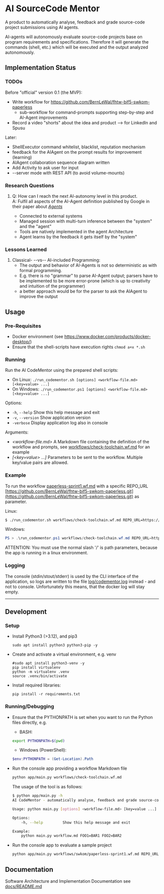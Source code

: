 # AI SourceCode Mentor

A product to automatically analyse, feedback and grade source-code project submissions using AI agents.

AI-agents will autonomously evaluate source-code projects base on program requirements and specifications. Therefore it will generate the commands (shell, etc.) which will be executed and the output analyzed autonomously.

## Implementation Status

### TODOs
Before "official" version 0.1 (the MVP):
* Write workflow for https://github.com/BernLeWal/fhtw-bif5-swkom-paperless
    * sub-workflow for command-prompts supporting step-by-step and AI-Agent improvements
* Record a video "shorts" about the idea and product --> for LinkedIn and Spusu

Later:
* ShellExecutor command whitelist, blacklist, reputation mechanism
* feedback for the AIAgent on the prompt results for improvement (learning)
* AIAgent collaboration sequence diagram written
* Add Activity to ask user for input
* --server mode with REST API (to avoid volume-mounts)

### Research Questions

1. Q: How can I reach the next AI-autonomy level in this product.  
   A: Fulfil all aspects of the AI-Agent definition published by Google in their paper about [*Agents*](https://media.licdn.com/dms/document/media/v2/D561FAQH8tt1cvunj0w/feedshare-document-pdf-analyzed/B56ZQq.TtsG8AY-/0/1735887787265?e=1736985600&v=beta&t=pLuArcKyUcxE9B1Her1QWfMHF_UxZL9Q-Y0JTDuSn38)

    - Connected to external systems
    - Managed session with multi-turn inference between the "system" and the "agent"
    - Tools are natively implemented in the agent Architecture
    - Agent learns by the feedback it gets itself by the "system"

### Lessons Learned

1. Classical- --vs-- AI-included Programming:  
    - The output and behavior of AI-Agents is not so deterministic as with formal programming.
    - E.g. there is no "grammar" to parse AI-Agent output; parsers have to be implemented to be more error-prone (which is up to creativity and intuition of the programmer)
    - a better approach would be for the parser to ask the AIAgent to improve the output

## Usage

### Pre-Requisites

- Docker environment (see https://www.docker.com/products/docker-desktop/)
- Ensure that the shell-scripts have execution rights ```chmod a+x *.sh```

### Running

Run the AI CodeMentor using the prepared shell scripts:
- On Linux: ```./run_codementor.sh [options] <workflow-file.md> [<key=value> ...]```
- On Windows: ```./run_codementor.ps1 [options] <workflow-file.md> [<key=value> ...]```

Options:
- ```-h```, ```--help```         Show this help message and exit
- ```-v```, ```--version```      Show application version
- ```-verbose```                 Display application log also in console

Arguments:
- *<workflow-file.md>*    A Markdown file containing the definition of the workflow and prompts, see [workflows/check-toolchain.wf.md](workflows/check-toolchain.wf.md) for an example
- *[<key=value> ...]*   Parameters to be sent to the workflow. Multiple key/value pairs are allowed.

### Example

To run the workflow [paperless-sprint1.wf.md](workflows/check-toolchain.wf.md) with a specific REPO_URL [https://github.com/BernLeWal/fhtw-bif5-swkom-paperless.git](https://github.com/BernLeWal/fhtw-bif5-swkom-paperless.git) as parameter.

Linux:
```bash
$ ./run_codementor.sh workflows/check-toolchain.wf.md REPO_URL=https://github.com/BernLeWal/fhtw-bif5-swkom-paperless.git
```

Windows:
```powershell
PS > .\run_codementor.ps1 workflows/check-toolchain.wf.md REPO_URL=https://github.com/BernLeWal/fhtw-bif5-swkom-paperless.git
```

ATTENTION: You must use the normal slash '/' is path parameters, because the app is running in a linux environment.

### Logging

The console (stdin/stout/stderr) is used by the CLI interface of the application, 
so logs are written to the file [log/codementor.log](log/codementor.log) instead - and not to console.
Unfortunately this means, that the docker log will stay empty.

---

## Development

### Setup

- Install Python3 (>3.12), and pip3
    ```shell
    sudo apt install python3 python3-pip -y
    ```
- Create and activate a virtual environment, e.g. venv
    ```shell
    #sudo apt install python3-venv -y
    pip install virtualenv
    python -m virtualenv .venv
    source .venv/bin/activate
    ```
- Install required libraries:
    ```shell
    pip install -r requirements.txt
    ```

### Running/Debugging

- Ensure that the PYTHONPATH is set when you want to run the Python files directly, e.g.
    - BASH:
    ```sh
    export PYTHONPATH=$(pwd)
    ```
    - Windows (PowerShell):
    ```powershell
    $env:PYTHONPATH = (Get-Location).Path
    ```

- Run the console app providing a workflow Markdown file
    ```sh
    python app/main.py workflows/check-toolchain.wf.md
    ```

    The usage of the tool is as follows:
    ```sh
    $ python app/main.py -h
    AI CodeMentor - automatically analyse, feedback and grade source-code project submissions using AI agents

    Usage: python main.py [options] <workflow-file.md> [key=value ...]

    Options:
        -h, --help         Show this help message and exit

    Example:
        python main.py workflow.md FOO1=BAR1 FOO2=BAR2
    ```

- Run the console app to evaluate a sample project
    ```sh
    python app/main.py workflows/swkom/paperless-sprint1.wf.md REPO_URL=https://github.com/BernLeWal/fhtw-bif5-swkom-paperless.git
    ```

## Documentation

Software Architecture and Implementation Documentation see [docs/README.md](./docs/README.md)
